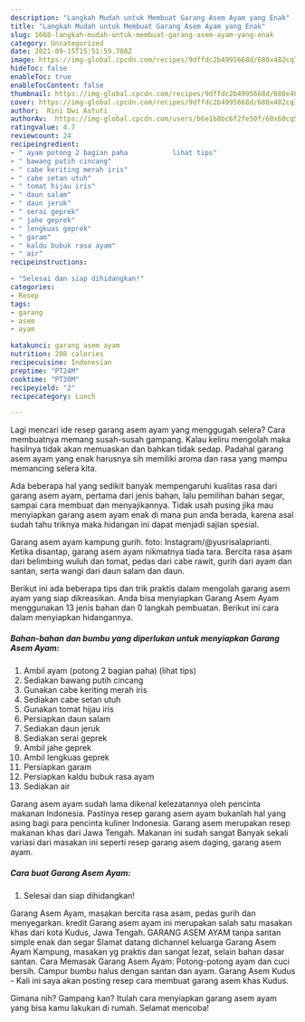 ```yaml
---
description: "Langkah Mudah untuk Membuat Garang Asem Ayam yang Enak"
title: "Langkah Mudah untuk Membuat Garang Asem Ayam yang Enak"
slug: 1668-langkah-mudah-untuk-membuat-garang-asem-ayam-yang-enak
category: Uncategorized
date: 2021-09-15T15:51:59.708Z
image: https://img-global.cpcdn.com/recipes/9dffdc2b4995668d/680x482cq70/garang-asem-ayam-foto-resep-utama.jpg
hideToc: false
enableToc: true
enableTocContent: false
thumbnail: https://img-global.cpcdn.com/recipes/9dffdc2b4995668d/680x482cq70/garang-asem-ayam-foto-resep-utama.jpg
cover: https://img-global.cpcdn.com/recipes/9dffdc2b4995668d/680x482cq70/garang-asem-ayam-foto-resep-utama.jpg
author:  Rini Dwi Astuti
authorAv:  https://img-global.cpcdn.com/users/b6e1b8bc6f2fe50f/60x60cq50/avatar.jpg
ratingvalue: 4.7
reviewcount: 24
recipeingredient:
- " ayam potong 2 bagian paha           lihat tips"
- " bawang putih cincang"
- " cabe keriting merah iris"
- " cabe setan utuh"
- " tomat hijau iris"
- " daun salam"
- " daun jeruk"
- " serai geprek"
- " jahe geprek"
- " lengkuas geprek"
- " garam"
- " kaldu bubuk rasa ayam"
- " air"
recipeinstructions:

- "Selesai dan siap dihidangkan!"
categories:
- Resep
tags:
- garang
- asem
- ayam

katakunci: garang asem ayam 
nutrition: 208 calories
recipecuisine: Indonesian
preptime: "PT24M"
cooktime: "PT30M"
recipeyield: "2"
recipecategory: Lunch

---
```



Lagi mencari ide resep garang asem ayam yang menggugah selera? Cara membuatnya memang susah-susah gampang. Kalau keliru mengolah maka hasilnya tidak akan memuaskan dan bahkan tidak sedap. Padahal garang asem ayam yang enak harusnya sih memiliki aroma dan rasa yang mampu memancing selera kita.


Ada beberapa hal yang sedikit banyak mempengaruhi kualitas rasa dari garang asem ayam, pertama dari jenis bahan, lalu pemilihan bahan segar, sampai cara membuat dan menyajikannya. Tidak usah pusing jika mau menyiapkan garang asem ayam enak di mana pun anda berada, karena asal sudah tahu triknya maka hidangan ini dapat menjadi sajian spesial.

Garang asem ayam kampung gurih. foto: Instagram/@yusrisalaprianti. Ketika disantap, garang asem ayam nikmatnya tiada tara. Bercita rasa asam dari belimbing wuluh dan tomat, pedas dari cabe rawit, gurih dari ayam dan santan, serta wangi dari daun salam dan daun.


Berikut ini ada beberapa tips dan trik praktis dalam mengolah garang asem ayam yang siap dikreasikan. Anda bisa menyiapkan Garang Asem Ayam menggunakan 13 jenis bahan dan 0 langkah pembuatan. Berikut ini cara dalam menyiapkan hidangannya.

<!--inarticleads1-->

##### Bahan-bahan dan bumbu yang diperlukan untuk menyiapkan Garang Asem Ayam:

1. Ambil  ayam (potong 2 bagian paha)           (lihat tips)
1. Sediakan  bawang putih cincang
1. Gunakan  cabe keriting merah iris
1. Sediakan  cabe setan utuh
1. Gunakan  tomat hijau iris
1. Persiapkan  daun salam
1. Sediakan  daun jeruk
1. Sediakan  serai geprek
1. Ambil  jahe geprek
1. Ambil  lengkuas geprek
1. Persiapkan  garam
1. Persiapkan  kaldu bubuk rasa ayam
1. Sediakan  air


Garang asem ayam sudah lama dikenal kelezatannya oleh pencinta makanan Indonesia. Pastinya resep garang asem ayam bukanlah hal yang asing bagi para pencinta kuliner Indonesia. Garang asem merupakan resep makanan khas dari Jawa Tengah. Makanan ini sudah sangat Banyak sekali variasi dari masakan ini seperti resep garang asem daging, garang asem ayam. 

<!--inarticleads2-->

##### Cara buat Garang Asem Ayam:


1. Selesai dan siap dihidangkan!

Garang Asem Ayam, masakan bercita rasa asam, pedas gurih dan menyegarkan. kredit Garang asem ayam ini merupakan salah satu masakan khas dari kota Kudus, Jawa Tengah. GARANG ASEM AYAM tanpa santan simple enak dan segar Slamat datang dichannel keluarga Garang Asem Ayam Kampung, masakan yg praktis dan sangat lezat, selain bahan dasar santan. Cara Memasak Garang Asem Ayam: Potong-potong ayam dan cuci bersih. Campur bumbu halus dengan santan dan ayam. Garang Asem Kudus - Kali ini saya akan posting resep cara membuat garang asem khas Kudus. 

Gimana nih? Gampang kan? Itulah cara menyiapkan garang asem ayam yang bisa kamu lakukan di rumah. Selamat mencoba!

